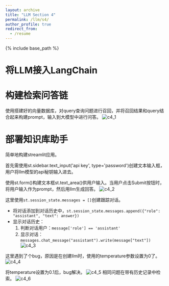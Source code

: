 ```yaml
---
layout: archive
title: "LLM Section 4"
permalink: /llm/s4/
author_profile: true
redirect_from:
  - /resume
---
```


{% include base_path %}

# 将LLM接入LangChain

# 构建检索问答链
使用搭建好的向量数据库，对query查询问题进行召回，并将召回结果和query结合起来构建prompt，输入到大模型中进行问答。
![c4_1](https://niysniysniys.github.io/_pages/llm/assets/c4.png)

# 部署知识库助手
简单地构建streamlit应用。

首先需使用st.sidebar.text_input('api key', type='password')创建文本输入框，用户将llm模型的api秘钥输入进去。

使用st.form()构建文本框st.text_area()供用户输入。当用户点击Submit按钮时，将用户输入作为prompt，然后用llm生成回答。
![c4_2](https://niysniysniys.github.io/_pages/llm/assets/streamlit_app1.png)

这里使用`st.session_state.messages = []`创建跟踪对话。
- 将对话添加到对话历史中，`st.session_state.messages.append({"role": "assistant", "text": answer})`
- 显示对话历史：
  1. 判断对话用户：`message['role'] == 'assistant'`
  2. 显示对话：`messages.chat_message("assistant").write(message["text"]) `
![c4_3](https://niysniysniys.github.io/_pages/llm/assets/streamlit_app2.png)


这里遇到了个bug，原因是在创建llm时，使用的temperature参数设置为0了。
![c4_4](https://niysniysniys.github.io/_pages/llm/assets/streamlit_app3.png)

将temperature设置为0.1后，bug解决。
![c4_5](https://niysniysniys.github.io/_pages/llm/assets/cp1.png)
相同问题在带有历史记录中检索。
![c4_6](https://niysniysniys.github.io/_pages/llm/assets/cp2.png)
